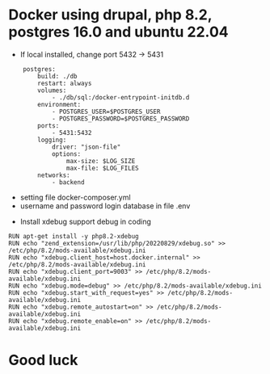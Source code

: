 # Docker using drupal, php 8.2, postgres 16.0 and ubuntu 22.04

* If local installed, change port 5432 -> 5431

```
    postgres:
        build: ./db
        restart: always
        volumes:
            - ./db/sql:/docker-entrypoint-initdb.d
        environment:
            - POSTGRES_USER=$POSTGRES_USER
            - POSTGRES_PASSWORD=$POSTGRES_PASSWORD
        ports:
            - 5431:5432
        logging:
            driver: "json-file"
            options:
                max-size: $LOG_SIZE
                max-file: $LOG_FILES
        networks:
            - backend
```

- setting file docker-composer.yml
- username and password login database in file .env

* Install xdebug support debug in coding

```
RUN apt-get install -y php8.2-xdebug
RUN echo "zend_extension=/usr/lib/php/20220829/xdebug.so" >> /etc/php/8.2/mods-available/xdebug.ini
RUN echo "xdebug.client_host=host.docker.internal" >> /etc/php/8.2/mods-available/xdebug.ini
RUN echo "xdebug.client_port=9003" >> /etc/php/8.2/mods-available/xdebug.ini
RUN echo "xdebug.mode=debug" >> /etc/php/8.2/mods-available/xdebug.ini
RUN echo "xdebug.start_with_request=yes" >> /etc/php/8.2/mods-available/xdebug.ini
RUN echo "xdebug.remote_autostart=on" >> /etc/php/8.2/mods-available/xdebug.ini
RUN echo "xdebug.remote_enable=on" >> /etc/php/8.2/mods-available/xdebug.ini
```

# Good luck